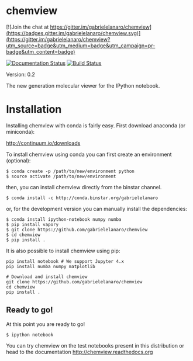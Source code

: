 # chemview

[![Join the chat at https://gitter.im/gabrielelanaro/chemview](https://badges.gitter.im/gabrielelanaro/chemview.svg)](https://gitter.im/gabrielelanaro/chemview?utm_source=badge&utm_medium=badge&utm_campaign=pr-badge&utm_content=badge)

[![Documentation Status](https://readthedocs.org/projects/chemview/badge/?version=latest)](https://readthedocs.org/projects/chemview/?badge=latest)
[![Build Status](https://travis-ci.org/gabrielelanaro/chemview.svg?branch=master)](https://travis-ci.org/gabrielelanaro/chemview)

Version: 0.2

The new generation molecular viewer for the IPython notebook.

# Installation

Installing chemview with conda is fairly easy. First download anaconda (or miniconda):

http://continuum.io/downloads

To install chemview using conda you can first create an environment (optional):

    $ conda create -p /path/to/new/environment python
    $ source activate /path/to/new/environment

then, you can install chemview directly from the binstar channel.

    $ conda install -c http://conda.binstar.org/gabrielelanaro

or, for the development version you can manually install the dependencies:

    $ conda install ipython-notebook numpy numba
    $ pip install vapory
    $ git clone https://github.com/gabrielelanaro/chemview
    $ cd chemview
    $ pip install .

It is also possible to install chemview using pip:

    pip install notebook # We support Jupyter 4.x
    pip install numba numpy matplotlib

    # Download and install chemview
    git clone https://github.com/gabrielelanaro/chemview
    cd chemview
    pip install .

## Ready to go!

At this point you are ready to go!

    $ ipython notebook

You can try chemview on the test notebooks present in this distribution or head to the documentation
http://chemview.readthedocs.org
